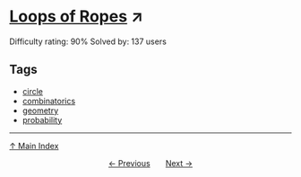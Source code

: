 # [Loops of Ropes](https://projecteuler.net/problem=807) ↗️

Difficulty rating: 90%
Solved by: 137 users
## Tags

- [circle](../tags/circle.md)
- [combinatorics](../tags/combinatorics.md)
- [geometry](../tags/geometry.md)
- [probability](../tags/probability.md)



---

[↑ Main Index](../README.md)


<div align=center><a href='806.md'>← Previous</a> &nbsp;&nbsp; &nbsp;&nbsp;  <a href='808.md'>Next →</a></div>
